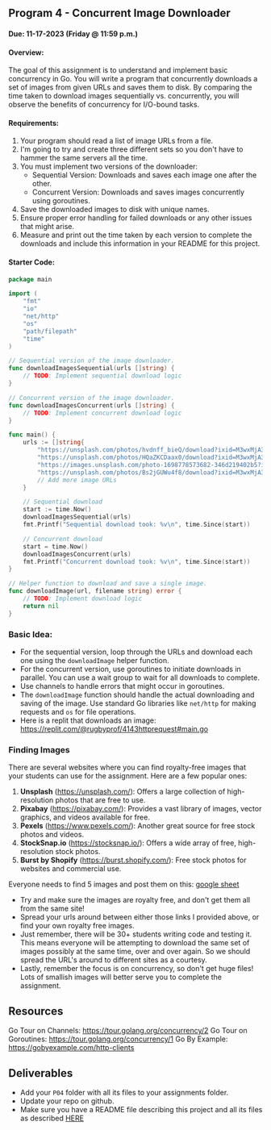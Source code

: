 ## Program 4 - Concurrent Image Downloader
#### Due: 11-17-2023 (Friday @ 11:59 p.m.) 

#### Overview:
The goal of this assignment is to understand and implement basic concurrency in Go. You will write a program that concurrently downloads a set of images from given URLs and saves them to disk. By comparing the time taken to download images sequentially vs. concurrently, you will observe the benefits of concurrency for I/O-bound tasks.

#### Requirements:

1. Your program should read a list of image URLs from a file. 
2. I'm going to try and create three different sets so you don't have to hammer the same servers all the time.
3. You must implement two versions of the downloader:
   - Sequential Version: Downloads and saves each image one after the other.
   - Concurrent Version: Downloads and saves images concurrently using goroutines.
4. Save the downloaded images to disk with unique names.
5. Ensure proper error handling for failed downloads or any other issues that might arise.
6. Measure and print out the time taken by each version to complete the downloads and include this information in your README for this project. 

#### Starter Code:

```go
package main

import (
    "fmt"
    "io"
    "net/http"
    "os"
    "path/filepath"
    "time"
)

// Sequential version of the image downloader.
func downloadImagesSequential(urls []string) {
    // TODO: Implement sequential download logic
}

// Concurrent version of the image downloader.
func downloadImagesConcurrent(urls []string) {
    // TODO: Implement concurrent download logic
}

func main() {
    urls := []string{
        "https://unsplash.com/photos/hvdnff_bieQ/download?ixid=M3wxMjA3fDB8MXx0b3BpY3x8NnNNVmpUTFNrZVF8fHx8fDJ8fDE2OTg5MDc1MDh8&w=640",
        "https://unsplash.com/photos/HQaZKCDaax0/download?ixid=M3wxMjA3fDB8MXx0b3BpY3x8NnNNVmpUTFNrZVF8fHx8fDJ8fDE2OTg5MDc1MDh8&w=640",
        "https://images.unsplash.com/photo-1698778573682-346d219402b5?ixlib=rb-4.0.3&q=85&fm=jpg&crop=entropy&cs=srgb&w=640",
        "https://unsplash.com/photos/Bs2jGUWu4f8/download?ixid=M3wxMjA3fDB8MXx0b3BpY3x8NnNNVmpUTFNrZVF8fHx8fDJ8fDE2OTg5MDc1MDh8&w=640"
        // Add more image URLs
    }

    // Sequential download
    start := time.Now()
    downloadImagesSequential(urls)
    fmt.Printf("Sequential download took: %v\n", time.Since(start))

    // Concurrent download
    start = time.Now()
    downloadImagesConcurrent(urls)
    fmt.Printf("Concurrent download took: %v\n", time.Since(start))
}

// Helper function to download and save a single image.
func downloadImage(url, filename string) error {
    // TODO: Implement download logic
    return nil
}
```

### Basic Idea:

- For the sequential version, loop through the URLs and download each one using the `downloadImage` helper function.
- For the concurrent version, use goroutines to initiate downloads in parallel. You can use a wait group to wait for all downloads to complete.
- Use channels to handle errors that might occur in goroutines.
- The `downloadImage` function should handle the actual downloading and saving of the image. Use standard Go libraries like `net/http` for making requests and `os` for file operations.
- Here is a replit that downloads an image: https://replit.com/@rugbyprof/4143httprequest#main.go

### Finding Images

There are several websites where you can find royalty-free images that your students can use for the assignment. Here are a few popular ones:

1. **Unsplash** (https://unsplash.com/): Offers a large collection of high-resolution photos that are free to use.
2. **Pixabay** (https://pixabay.com/): Provides a vast library of images, vector graphics, and videos available for free.
3. **Pexels** (https://www.pexels.com/): Another great source for free stock photos and videos.
4. **StockSnap.io** (https://stocksnap.io/): Offers a wide array of free, high-resolution stock photos.
5. **Burst by Shopify** (https://burst.shopify.com/): Free stock photos for websites and commercial use.

Everyone needs to find 5 images and post them on this: [google sheet](https://docs.google.com/spreadsheets/d/14QSmG84jRhEgzXb96Ie9tw9zS7cY4PGXX9NGys-kc-o/edit?usp=sharing)

- Try and make sure the images are royalty free, and don't get them all from the same site! 
- Spread your urls around between either those links I provided above, or find your own royalty free images. 
- Just remember, there will be 30+ students writing code and testing it. This means everyone will be attempting to download the same set of images possibly at the same time, over and over again. So we should spread the URL's around to different sites as a courtesy.
- Lastly, remember the focus is on concurrency, so don't get huge files! Lots of smallish images will better serve you to complete the assignment. 

## Resources

Go Tour on Channels: https://tour.golang.org/concurrency/2
Go Tour on Goroutines: https://tour.golang.org/concurrency/1
Go By Example: https://gobyexample.com/http-clients

## Deliverables

- Add your `P04` folder with all its files to your assignments folder.
- Update your repo on github. 
- Make sure you have a README file describing this project and all its files as described [HERE](../../Resources/03-Readmees/README.md)


